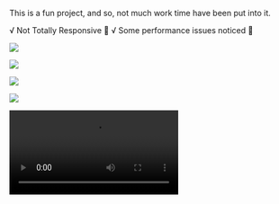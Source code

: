 This is a fun project, and so, not much work time have been put into it.

√ Not Totally Responsive 👀
√ Some performance issues noticed 👀

![](https://res.cloudinary.com/olayemii/image/upload/v1611791079/Screenshot_2021-01-28_at_00.42.20_vjlh8i.png)

![](https://res.cloudinary.com/olayemii/image/upload/v1611791079/Screenshot_2021-01-28_at_00.42.34_b1qawx.png)

![](https://res.cloudinary.com/olayemii/image/upload/v1611791083/Screenshot_2021-01-28_at_00.43.09_pwhvnb.png)

![](https://res.cloudinary.com/olayemii/image/upload/v1611791079/Screenshot_2021-01-28_at_00.42.59_zywee9.png)

![](https://res.cloudinary.com/olayemii/video/upload/v1611791150/Screen_Recording_2021-01-28_at_00.31.47_xuhzkq.mov)
